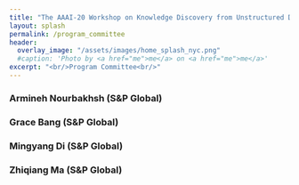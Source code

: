 ```yaml
---
title: "The AAAI-20 Workshop on Knowledge Discovery from Unstructured Data in Financial Services"
layout: splash
permalink: /program_committee
header:
  overlay_image: "/assets/images/home_splash_nyc.png"
  #caption: 'Photo by <a href="me">me</a> on <a href="me">me</a>'
excerpt: "<br/>Program Committee<br/>"
---
```


<h3>Armineh Nourbakhsh (S&P Global)</h3>
<h3>Grace Bang (S&P Global)</h3>
<h3>Mingyang Di (S&P Global)</h3>
<h3>Zhiqiang Ma (S&P Global)</h3>
